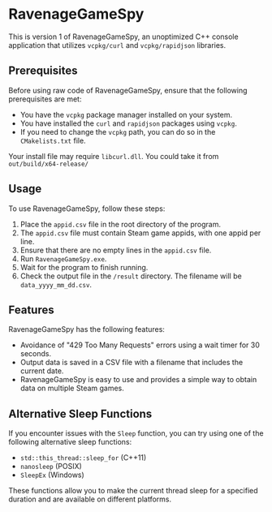 # RavenageGameSpy

This is version 1 of RavenageGameSpy, an unoptimized C++ console application that utilizes `vcpkg/curl` and `vcpkg/rapidjson` libraries.

## Prerequisites

Before using raw code of RavenageGameSpy, ensure that the following prerequisites are met:

- You have the `vcpkg` package manager installed on your system.
- You have installed the `curl` and `rapidjson` packages using `vcpkg`.
- If you need to change the `vcpkg` path, you can do so in the `CMakelists.txt` file.

Your install file may require `libcurl.dll`. You could take it from `out/build/x64-release/`

## Usage

To use RavenageGameSpy, follow these steps:

1. Place the `appid.csv` file in the root directory of the program.
2. The `appid.csv` file must contain Steam game appids, with one appid per line.
3. Ensure that there are no empty lines in the `appid.csv` file.
4. Run `RavenageGameSpy.exe`.
5. Wait for the program to finish running.
6. Check the output file in the `/result` directory. The filename will be `data_yyyy_mm_dd.csv`.

## Features

RavenageGameSpy has the following features:

- Avoidance of "429 Too Many Requests" errors using a wait timer for 30 seconds.
- Output data is saved in a CSV file with a filename that includes the current date.
- RavenageGameSpy is easy to use and provides a simple way to obtain data on multiple Steam games.

## Alternative Sleep Functions

If you encounter issues with the `Sleep` function, you can try using one of the following alternative sleep functions:

- `std::this_thread::sleep_for` (C++11)
- `nanosleep` (POSIX)
- `SleepEx` (Windows)

These functions allow you to make the current thread sleep for a specified duration and are available on different platforms.
